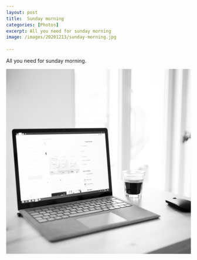 ```yaml
---
layout: post
title:  Sunday morning
categories: [Photos] 
excerpt: All you need for sunday morning
image: /images/20201213/sunday-morning.jpg

---
```

All you need for sunday morning.


![Sunday Morning](../images/20201213/sunday-morning.jpg)
